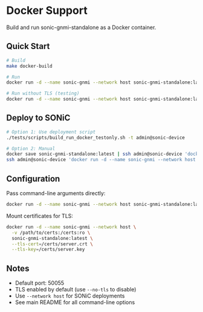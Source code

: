 # Docker Support

Build and run sonic-gnmi-standalone as a Docker container.

## Quick Start

```bash
# Build
make docker-build

# Run
docker run -d --name sonic-gnmi --network host sonic-gnmi-standalone:latest

# Run without TLS (testing)
docker run -d --name sonic-gnmi --network host sonic-gnmi-standalone:latest --no-tls
```

## Deploy to SONiC

```bash
# Option 1: Use deployment script
./tests/scripts/build_run_docker_testonly.sh -t admin@sonic-device

# Option 2: Manual
docker save sonic-gnmi-standalone:latest | ssh admin@sonic-device 'docker load'
ssh admin@sonic-device 'docker run -d --name sonic-gnmi --network host --restart=always sonic-gnmi-standalone:latest'
```

## Configuration

Pass command-line arguments directly:

```bash
docker run -d --name sonic-gnmi --network host sonic-gnmi-standalone:latest --addr=:8080 --no-tls
```

Mount certificates for TLS:

```bash
docker run -d --name sonic-gnmi --network host \
  -v /path/to/certs:/certs:ro \
  sonic-gnmi-standalone:latest \
  --tls-cert=/certs/server.crt \
  --tls-key=/certs/server.key
```

## Notes

- Default port: 50055
- TLS enabled by default (use `--no-tls` to disable)
- Use `--network host` for SONiC deployments
- See main README for all command-line options